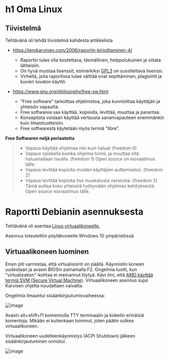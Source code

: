 # h1 Oma Linux

## Tiivistelmä
Tehtävänä oli tehdä tiivistelmä kahdesta artikkelista
- https://terokarvinen.com/2006/raportin-kirjoittaminen-4/
  - Raportin tulee olla toistettava, täsmällinen, helppolukuinen ja viitata lähteisiin.
  - On hyvä muistaa lisenssit, esimerkiksi [GPL3](https://www.gnu.org/licenses/gpl-3.0.html) on suositeltava lisenssi.
  - Virheitä, joita raportissa tulee välttää ovat sepittäminen, plagiointi ja kuvien luvaton käyttö.
    
- https://www.gnu.org/philosophy/free-sw.html
  - "Free software" tarkoittaa ohjelmistoa, joka kunnioittaa käyttäjän ja yhteisön vapautta.
  - Free softwarea saa käyttää, kopioida, levittää, muuttaa ja parantaa.
  - Konseptista voidaan käyttää vertausta sananvapauteen enemmänkin kuin ilmaistuotteisiin.
  - Free softwarestä käytetään myös termiä "libre".
  
**Free Softwaren neljä periaatetta**
> - Vapaus käyttää ohjelmaa niin kuin haluat (freedom 0)
> - Vapaus opiskella kuinka ohjelma toimii, ja muuttaa sitä haluamallaan tavalla. (freedom 1) Open source on esivaatimus tälle. 
> - Vapaus levittää kopioita muiden käyttäjien auttamiseksi. (freedom 2)
> - Vapaus levittää kopioita itse muokatusta versiosta. (freedom 3) Tämä auttaa koko yhteisöä hyötymään ohjelman kehityksestä.  Open source esivaatimus tälle.

# Raportti Debianin asennuksesta
Tehtävänä oli asentaa [Linux virtuaalikoneelle.](https://terokarvinen.com/2021/install-debian-on-virtualbox/)

Asennus toteutettiin pöytäkoneelle Windows 10 ympäristössä. 

## Virtuaalikoneen luominen
Ensin piti varmistaa, että virtualisointi on päällä. Käynnistin koneen uudestaan ja avasin BIOSin painamalla F2. Ongelmia tuotti, kun "virtualization"-kohtaa ei meinannut löytyä. Kävi ilmi, että [AMD käyttää termiä SVM (Secure Virtual Machine)](https://www.asus.com/support/FAQ/1043992/). Virtuaalikoneen asennus sujui Karvisen ohjetta noudattaen vaivatta. 

Ongelmia ilmaantui sisäänkirjautumisvaiheessa:

![image](https://github.com/kimbokat/linuxpalvelimet/assets/90966436/b3afb2b1-0e92-4778-981b-f9140da81780)

Avasin alt+shift+f1 komennolla TTY terminaalin ja kokeilin erinäisiä komentoja. Mikään ei kuitenkaan toiminut, joten päätin sulkea virtuaalikoneen.

Virtuaalikoneen uudelleenkäynnistys (ACPI Shutdown) jälkeen sisäänkirjautuminen onnistui.

![image](https://github.com/kimbokat/linuxpalvelimet/assets/90966436/e8bbb7a4-9081-44cf-8477-8cc667cca887)









  
